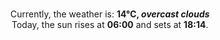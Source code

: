 <p  align="center"><br/>Currently, the weather is: <b> 14°C, <i>overcast clouds</i></b></br>Today, the sun rises at <b>06:00</b> and sets at <b>18:14</b>.</p>